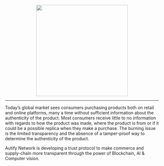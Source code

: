 <p align="center">

<a href="https://beta.autify.network/">
<img src="https://pbs.twimg.com/profile_images/1498130292338728961/amWLCW17_400x400.jpg" width = 300 height = 300/>
</a>
<hr>
</p>

Today’s global market sees consumers purchasing products both on retail and online platforms, many a time without sufficient information about the authenticity of the product. Most consumers receive little to no information with regards to how the product was made, where the product is from or if it could be a possible replica when they make a purchase. The burning issue is the limited transparency and the absence of a tamper-proof way to determine the authenticity of the product.

Autify Network is developing a trust protocol to make commerce and supply-chain more transparent through the power of Blockchain, AI & Computer vision.
